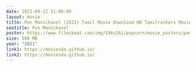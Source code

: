 ```yaml
---
date: 2021-09-22 11:06:00
layout: movie
title: Pon Manickavel (2021) Tamil Movie Download HD Tamilrockers Moviesda
seotitle: Pon Manickavel
poster: https://www.filmibeat.com/img/196x261/popcorn/movie_posters/pon-manickavel-20180720100536-17337.jpg
size: 500 MB
year: "2021"
link1: https://moviesda.github.io/
link2: https://moviesda.github.io/
---
```

